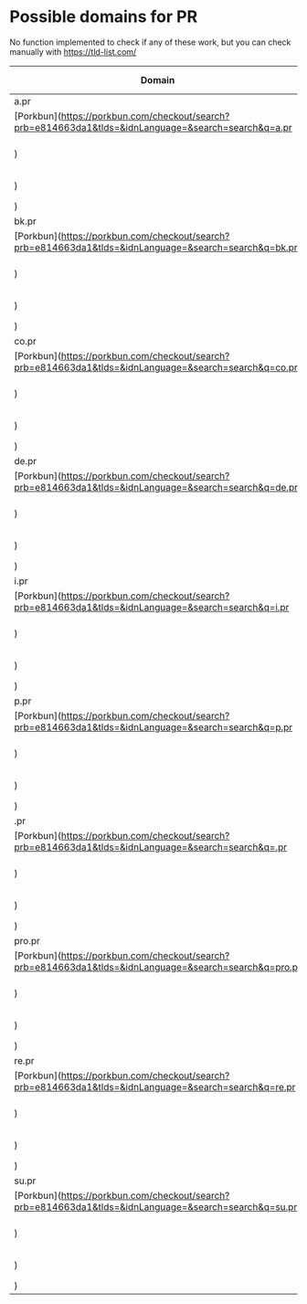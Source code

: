 # Possible domains for PR

No function implemented to check if any of these work, but you can check manually with https://tld-list.com/

| Domain | Porkbun | NameCheap | Google Domains |
|---|---|---|---|
| a.pr | [Porkbun](https://porkbun.com/checkout/search?prb=e814663da1&tlds=&idnLanguage=&search=search&q=a.pr) | [Namecheap](https://www.namecheap.com/domains/registration/results/?domain=a.pr) | [Google](https://domains.google.com/registrar/search?searchTerm=a.pr) |
| bk.pr | [Porkbun](https://porkbun.com/checkout/search?prb=e814663da1&tlds=&idnLanguage=&search=search&q=bk.pr) | [Namecheap](https://www.namecheap.com/domains/registration/results/?domain=bk.pr) | [Google](https://domains.google.com/registrar/search?searchTerm=bk.pr) |
| co.pr | [Porkbun](https://porkbun.com/checkout/search?prb=e814663da1&tlds=&idnLanguage=&search=search&q=co.pr) | [Namecheap](https://www.namecheap.com/domains/registration/results/?domain=co.pr) | [Google](https://domains.google.com/registrar/search?searchTerm=co.pr) |
| de.pr | [Porkbun](https://porkbun.com/checkout/search?prb=e814663da1&tlds=&idnLanguage=&search=search&q=de.pr) | [Namecheap](https://www.namecheap.com/domains/registration/results/?domain=de.pr) | [Google](https://domains.google.com/registrar/search?searchTerm=de.pr) |
| i.pr | [Porkbun](https://porkbun.com/checkout/search?prb=e814663da1&tlds=&idnLanguage=&search=search&q=i.pr) | [Namecheap](https://www.namecheap.com/domains/registration/results/?domain=i.pr) | [Google](https://domains.google.com/registrar/search?searchTerm=i.pr) |
| p.pr | [Porkbun](https://porkbun.com/checkout/search?prb=e814663da1&tlds=&idnLanguage=&search=search&q=p.pr) | [Namecheap](https://www.namecheap.com/domains/registration/results/?domain=p.pr) | [Google](https://domains.google.com/registrar/search?searchTerm=p.pr) |
| .pr | [Porkbun](https://porkbun.com/checkout/search?prb=e814663da1&tlds=&idnLanguage=&search=search&q=.pr) | [Namecheap](https://www.namecheap.com/domains/registration/results/?domain=.pr) | [Google](https://domains.google.com/registrar/search?searchTerm=.pr) |
| pro.pr | [Porkbun](https://porkbun.com/checkout/search?prb=e814663da1&tlds=&idnLanguage=&search=search&q=pro.pr) | [Namecheap](https://www.namecheap.com/domains/registration/results/?domain=pro.pr) | [Google](https://domains.google.com/registrar/search?searchTerm=pro.pr) |
| re.pr | [Porkbun](https://porkbun.com/checkout/search?prb=e814663da1&tlds=&idnLanguage=&search=search&q=re.pr) | [Namecheap](https://www.namecheap.com/domains/registration/results/?domain=re.pr) | [Google](https://domains.google.com/registrar/search?searchTerm=re.pr) |
| su.pr | [Porkbun](https://porkbun.com/checkout/search?prb=e814663da1&tlds=&idnLanguage=&search=search&q=su.pr) | [Namecheap](https://www.namecheap.com/domains/registration/results/?domain=su.pr) | [Google](https://domains.google.com/registrar/search?searchTerm=su.pr) |
